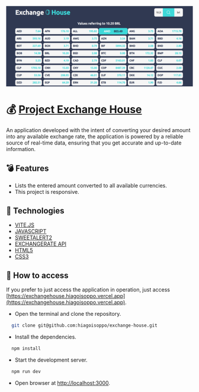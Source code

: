<img src="/public/Preview.png" alt="Application Preview" />

# :moneybag: [Project Exchange House](https://exchangehouse.hiagoisoppo.vercel.app)

An application developed with the intent of converting your desired amount into any available exchange rate, the application is powered by a reliable source of real-time data, ensuring that you get accurate and up-to-date information.

## :bomb: Features

- Lists the entered amount converted to all available currencies.
- This project is responsive.

## :file_folder: Technologies

- [VITE.JS](https://vitejs.dev/)
- [JAVASCRIPT](https://developer.mozilla.org/en-US/docs/Web/JavaScript)
- [SWEETALERT2](https://sweetalert2.github.io/)
- [EXCHANGERATE API](https://exchangerate.host/#/)
- [HTML5](https://developer.mozilla.org/en-US/docs/Web/HTML)
- [CSS3](https://developer.mozilla.org/en-US/docs/Web/CSS)

## :closed_book: How to access
  If you prefer to just access the application in operation, just access [https://exchangehouse.hiagoisoppo.vercel.app](https://exchangehouse.hiagoisoppo.vercel.app).
  - Open the terminal and clone the repository.
  ```bash
    git clone git@github.com:hiagoisoppo/exchange-house.git
  ```
  - Install the dependencies.
  ```bash
    npm install
  ```
  - Start the development server.
  ```bash
    npm run dev
  ```
  - Open browser at [http://localhost:3000](http://localhost:3000).
